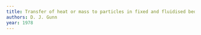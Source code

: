 ```yaml
---
title: Transfer of heat or mass to particles in fixed and fluidised beds
authors: D. J. Gunn
year: 1978
---
```


